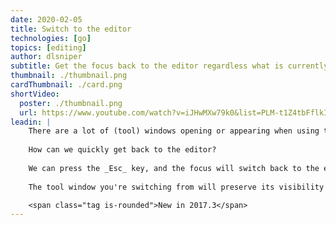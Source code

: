 ```yaml
---
date: 2020-02-05
title: Switch to the editor
technologies: [go]
topics: [editing]
author: dlsniper
subtitle: Get the focus back to the editor regardless what is currently focused
thumbnail: ./thumbnail.png
cardThumbnail: ./card.png
shortVideo:
  poster: ./thumbnail.png
  url: https://www.youtube.com/watch?v=iJHwMXw79k0&list=PLM-t1Z4tbFflkIOaap4P-BV30ZrZwrDld&index=23
leadin: |
    There are a lot of (tool) windows opening or appearing when using the IDE. 
    
    How can we quickly get back to the editor?
    
    We can press the _Esc_ key, and the focus will switch back to the editor.
    
    The tool window you're switching from will preserve its visibility state in this case.

    <span class="tag is-rounded">New in 2017.3</span>
---
```

